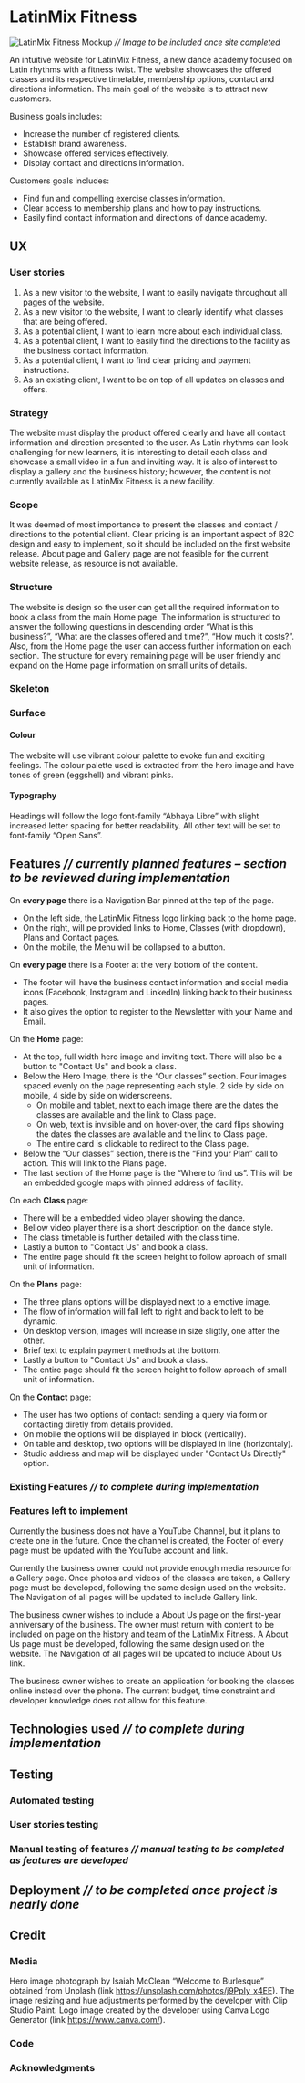 # LatinMix Fitness

![LatinMix Fitness Mockup](# "LatinMix Fitness Mockup") *// Image to be included once site completed*

An intuitive website for LatinMix Fitness, a new dance academy focused on Latin rhythms with a fitness twist.
The website showcases the offered classes and its respective timetable, membership options, contact and directions information.
The main goal of the website is to attract new customers.

Business goals includes:
- Increase the number of registered clients.
- Establish brand awareness.
- Showcase offered services effectively.
- Display contact and directions information.

Customers goals includes:
- Find fun and compelling exercise classes information.
- Clear access to membership plans and how to pay instructions.
- Easily find contact information and directions of dance academy.

## UX
### User stories
1.	As a new visitor to the website, I want to easily navigate throughout all pages of the website.
2.	As a new visitor to the website, I want to clearly identify what classes that are being offered.
3.	As a potential client, I want to learn more about each individual class.
4.	As a potential client, I want to easily find the directions to the facility as the business contact information.
5.	As a potential client, I want to find clear pricing and payment instructions.
6.	As an existing client, I want to be on top of all updates on classes and offers.

### Strategy 
The website must display the product offered clearly and have all contact information and direction presented to the user.
As Latin rhythms can look challenging for new learners, it is interesting to detail each class and showcase a small video in a fun and inviting way.
It is also of interest to display a gallery and the business history; however, the content is not currently available as LatinMix Fitness is a new facility.

### Scope
It was deemed of most importance to present the classes and contact / directions to the potential client.
Clear pricing is an important aspect of B2C design and easy to implement, so it should be included on the first website release.
About page and Gallery page are not feasible for the current website release, as resource is not available. 

### Structure
The website is design so the user can get all the required information to book a class from the main Home page.
The information is structured to answer the following questions in descending order “What is this business?”, “What are the classes offered and time?”, “How much it costs?”.
Also, from the Home page the user can access further information on each section.
The structure for every remaining page will be user friendly and expand on the Home page information on small units of details.

### Skeleton


### Surface
#### Colour
The website will use vibrant colour palette to evoke fun and exciting feelings.
The colour palette used is extracted from the hero image and have tones of green (eggshell) and vibrant pinks.

#### Typography
Headings will follow the logo font-family “Abhaya Libre” with slight increased letter spacing for better readability.
All other text will be set to font-family “Open Sans”.

## Features *// currently planned features – section to be reviewed during implementation*
On **every page** there is a Navigation Bar pinned at the top of the page. 
- On the left side, the LatinMix Fitness logo linking back to the home page.
- On the right, will pe provided links to Home, Classes (with dropdown), Plans and Contact pages.
- On the mobile, the Menu will be collapsed to a button.

On **every page** there is a Footer at the very bottom of the content.
- The footer will have the business contact information and social media icons (Facebook, Instagram and LinkedIn) linking back to their business pages.
- It also gives the option to register to the Newsletter with your Name and Email.

On the **Home** page:
- At the top, full width hero image and inviting text. There will also be a button to "Contact Us" and book a class.
- Below the Hero Image, there is the “Our classes” section. Four images spaced evenly on the page representing each style. 2 side by side on mobile, 4 side by side on widerscreens.
  * On mobile and tablet, next to each image there are the dates the classes are available and the link to Class page.
  * On web, text is invisible and on hover-over, the card flips showing the dates the classes are available and the link to Class page.
  * The entire card is clickable to redirect to the Class page.
- Below the “Our classes” section, there is the “Find your Plan” call to action. This will link to the Plans page.
- The last section of the Home page is the “Where to find us”. This will be an embedded google maps with pinned address of facility.

On each **Class** page:
- There will be a embedded video player showing the dance.
- Bellow video player there is a short description on the dance style.
- The class timetable is further detailed with the class time.
- Lastly a button to "Contact Us" and book a class.
- The entire page should fit the screen height to follow aproach of small unit of information.

On the **Plans** page:
- The three plans options will be displayed next to a emotive image.
- The flow of information will fall left to right and back to left to be dynamic.
- On desktop version, images will increase in size sligtly, one after the other.
- Brief text to explain payment methods at the bottom.
- Lastly a button to "Contact Us" and book a class.
- The entire page should fit the screen height to follow aproach of small unit of information.

On the **Contact** page:
- The user has two options of contact: sending a query via form or contacting diretly from details provided.
- On mobile the options will be displayed in block (vertically).
- On table and desktop, two options will be displayed in line (horizontaly).
- Studio address and map will be displayed under "Contact Us Directly" option.

### Existing Features *// to complete during implementation*


### Features left to implement
Currently the business does not have a YouTube Channel, but it plans to create one in the future.
Once the channel is created, the Footer of every page must be updated with the YouTube account and link.

Currently the business owner could not provide enough media resource for a Gallery page.
Once photos and videos of the classes are taken, a Gallery page must be developed, following the same design used on the website.
The Navigation of all pages will be updated to include Gallery link.

The business owner wishes to include a About Us page on the first-year anniversary of the business.
The owner must return with content to be included on page on the history and team of the LatinMix Fitness.
A About Us page must be developed, following the same design used on the website. The Navigation of all pages will be updated to include About Us link.

The business owner wishes to create an application for booking the classes online instead over the phone.
The current budget, time constraint and developer knowledge does not allow for this feature.

## Technologies used *// to complete during implementation*

## Testing
### Automated testing

### User stories testing

### Manual testing of features *// manual testing to be completed as features are developed*

## Deployment *// to be completed once project is nearly done*

## Credit
### Media
Hero image photograph by Isaiah McClean “Welcome to Burlesque” obtained from Unplash (link https://unsplash.com/photos/j9PpIy_x4EE). The image resizing and hue adjustments performed by the developer with Clip Studio Paint.
Logo image created by the developer using Canva Logo Generator (link https://www.canva.com/).

### Code

### Acknowledgments
